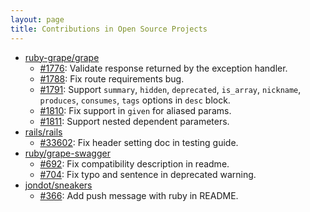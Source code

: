 ```yaml
---
layout: page
title: Contributions in Open Source Projects
---
```


* [ruby-grape/grape](https://github.com/ruby-grape/grape)
  * [#1776](https://github.com/ruby-grape/grape/pull/1776): Validate response returned by the exception handler.
  * [#1788](https://github.com/ruby-grape/grape/pull/1788): Fix route requirements bug.
  * [#1791](https://github.com/ruby-grape/grape/pull/1791): Support `summary`, `hidden`, `deprecated`, `is_array`, `nickname`, `produces`, `consumes`, `tags` options in `desc` block.
  * [#1810](https://github.com/ruby-grape/grape/pull/1810): Fix support in `given` for aliased params.
  * [#1811](https://github.com/ruby-grape/grape/pull/1811): Support nested dependent parameters.
* [rails/rails](https://github.com/rails/rails)
  * [#33602](https://github.com/rails/rails/pull/33602): Fix header setting doc in testing guide.
* [ruby/grape-swagger](https://github.com/ruby-grape/grape-swagger)
  * [#692](https://github.com/ruby-grape/grape-swagger/pull/692): Fix compatibility description in readme.
  * [#704](https://github.com/ruby-grape/grape-swagger/pull/704): Fix typo and sentence in deprecated warning.
* [jondot/sneakers](https://github.com/jondot/sneakers)
  * [#366](https://github.com/jondot/sneakers/pull/366): Add push message with ruby in README.
